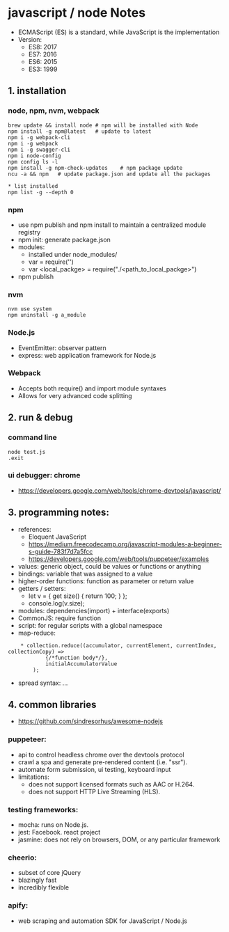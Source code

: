 # javascript / node Notes
* ECMAScript (ES) is a standard, while JavaScript is the implementation
* Version:
    * ES8: 2017
    * ES7: 2016
    * ES6: 2015
    * ES3: 1999

## 1. installation
### node, npm, nvm, webpack
```
brew update && install node # npm will be installed with Node
npm install -g npm@latest   # update to latest
npm i -g webpack-cli
npm i -g webpack
npm i -g swagger-cli
npm i node-config
npm config ls -l
npm install -g npm-check-updates    # npm package update
ncu -a && npm   # update package.json and update all the packages

* list installed
npm list -g --depth 0
```

### npm
* use npm publish and npm install to maintain a centralized module registry
* npm init: generate package.json
* modules:
    * installed under node_modules/<package>
    * var <pkg> = require('<package>')
    * var <local_packge> = require("./<path_to_local_packge>")
* npm publish

### nvm
```
nvm use system
npm uninstall -g a_module
```

### Node.js
* EventEmitter: observer pattern
* express: web application framework for Node.js

### Webpack
* Accepts both require() and import module syntaxes
* Allows for very advanced code splitting

## 2. run & debug
### command line
```
node test.js
.exit
```

### ui debugger: chrome
* https://developers.google.com/web/tools/chrome-devtools/javascript/

## 3. programming notes:
* references:
    * Eloquent JavaScript
    * https://medium.freecodecamp.org/javascript-modules-a-beginner-s-guide-783f7d7a5fcc
    * https://developers.google.com/web/tools/puppeteer/examples
* values: generic object, could be values or functions or anything
* bindings: variable that was assigned to a value
* higher-order functions: function as parameter or return value
* getters / setters:
    * let v = { get size() { return 100; } };
    * console.log(v.size);
* modules: dependencies(import) + interface(exports)
* CommonJS: require function
* script: for regular scripts with a global namespace
* map-reduce:
```
    * collection.reduce((accumulator, currentElement, currentIndex, collectionCopy) =>
            {/*function body*/},
            initialAccumulatorValue
        );
```
* spread syntax: ...

## 4. common libraries
* https://github.com/sindresorhus/awesome-nodejs

### puppeteer:
* api to control headless chrome over the devtools protocol
* crawl a spa and generate pre-rendered content (i.e. "ssr").
* automate form submission, ui testing, keyboard input
* limitations:
    * does not support licensed formats such as AAC or H.264.
    * does not support HTTP Live Streaming (HLS).

### testing frameworks:
* mocha: runs on Node.js.
* jest: Facebook. react project
* jasmine: does not rely on browsers, DOM, or any particular framework

### cheerio:
* subset of core jQuery
* blazingly fast
* incredibly flexible

### apify:
* web scraping and automation SDK for JavaScript / Node.js
